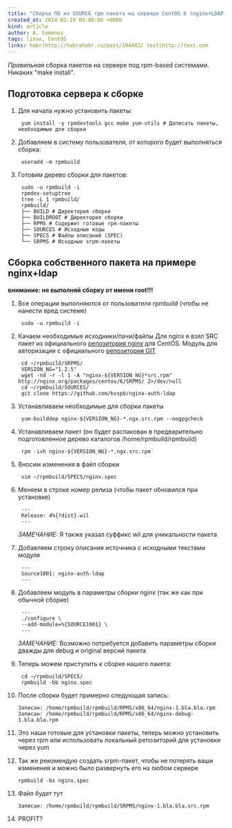 ```yaml
---
title: "Сборка ПО из SOURCE rpm пакета на сервере CentOS 6 (nginx+LDAP)"
created_at: 2014-02-19 09:00:00 +0000
kind: article
author: A. Semenov
tags: linux, CentOS
links: habr|http://habrahabr.ru/post/194482/ test|http://test.com
---
```


_Правильная_ сборка пакетов на сервере под rpm-based системами. Никаких "make install".  

<!-- more -->

## Подготовка сервера к сборке

1. Для начала нужно установить пакеты:

        yum install -y rpmdevtools gcc make yum-utils # Дописать пакеты, необходимые для сборки

1. Добавляем в систему пользователя, от которого будет выполняться сборка:

        useradd -m rpmbuild

1. Готовим дерево сборки для пакетов:

        sudo -u rpmbuild -i
        rpmdev-setuptree
        tree -L 1 rpmbuild/
        rpmbuild/
        ├── BUILD # Директория сборки
        ├── BUILDROOT # Директория сборки
        ├── RPMS # Содержит готовые rpm-пакеты
        ├── SOURCES # Исходные коды
        ├── SPECS # Файлы описаний (SPEC)
        └── SRPMS # Исходные srpm-пакеты

## Сборка собственного пакета на примере nginx+ldap

**внимание: не выполняй сборку от имени root!!!**

1. Все операции выполняются от пользователя rpmbuild (чтобы не нанести вред системе)

        sudo -u rpmbuild -i 

2. Качаем необходимые исходники/пачи/файлы
    Для nginx я взял SRC пакет из официального 
    [репозитория nginx](http://wiki.nginx.org/Install#Official_Red_Hat.2FCentOS_packages) для CentOS. 
    Модуль для авторизации с официального [репозитория GIT](https://github.com/kvspb/nginx-auth-ldap) 

        cd ~/rpmbuild/SRPMS/
        VERSION_NG="1.2.5"
        wget -nd -r -l 1 -A "nginx-${VERSION_NG}*src.rpm"  http://nginx.org/packages/centos/6/SRPMS/ 2>/dev/null
        cd ~/rpmbuild/SOURCES/
        git clone https://github.com/kvspb/nginx-auth-ldap 

3. Устанавливаем необходимые для сборки пакеты

        yum-builddep nginx-${VERSION_NG}-*.ngx.src.rpm --nogpgcheck 

4. Устанавливаем пакет (он будет распакован в предварительно подготовленное дерево 
    каталогов /home/rpmbuild/rpmbuild)

        rpm -ivh nginx-${VERSION_NG}-*.ngx.src.rpm`

5. Вносим изменения в файл сборки

        vim ~/rpmbuild/SPECS/nginx.spec

6. Меняем в строке номер релиза (чтобы пакет обновился при установке)

        ---
        Release: 4%{?dist}.wil
        ---  

   _ЗАМЕЧАНИЕ:_ Я также указал суффикс wil для уникальности пакета 
7. Добавляем строку описания источника с исходными текстами модуля

        ---
        Source1001: nginx-auth-ldap
        --- 

8. Добавляем модуль в параметры сборки nginx (так же как при обычной сборке)

        ---
        ./configure \
        --add-module=%{SOURCE1001} \
        ---  

   _ЗАМЕЧАНИЕ:_ Возможно потребуется добавить параметры сборки дважды для debug и original версий пакета 
9. Теперь можем приступить к сборке нашего пакета:

        cd ~/rpmbuild/SPECS/
        rpmbuild -bb nginx.spec 

10. После сборки будет примерно следующая запись:

        Записан: /home/rpmbuild/rpmbuild/RPMS/x86_64/nginx-1.bla.bla.rpm
        Записан: /home/rpmbuild/rpmbuild/RPMS/x86_64/nginx-debug-1.bla.bla.rpm 

11. Это наши готовые для установки пакеты, теперь можно установить через rpm или 
     использовать локальный репозиторий для установки через yum
12. Так же рекомендую создать srpm-пакет, чтобы не потерять ваши изменения и можно было 
     развернуть его на любом сервере

        rpmbuild -bs nginx.spec

13. Файл будет тут

        Записан: /home/rpmbuild/rpmbuild/SRPMS/nginx-1.bla.bla.src.rpm

14. PROFIT?
